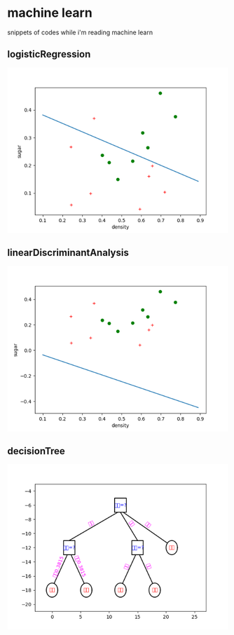 # machine learn
snippets of codes while i'm reading machine learn


## logisticRegression
![image](https://github.com/zenus/ml/blob/master/images/Figure_1.png)
## linearDiscriminantAnalysis
![image](https://github.com/zenus/ml/blob/master/images/Figure_1-2.png)
## decisionTree
![image](https://github.com/zenus/ml/blob/master/images/Figure_1-3.png)



